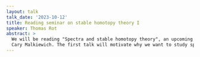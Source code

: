 ```yaml
---
layout: talk
talk_date: '2023-10-12'
title: Reading seminar on stable homotopy theory I
speaker: Thomas Rot
abstract: >
  We will be reading "Spectra and stable homotopy theory", an upcoming book by
  Cary Malkiewich. The first talk will motivate why we want to study spectra.
---
```

